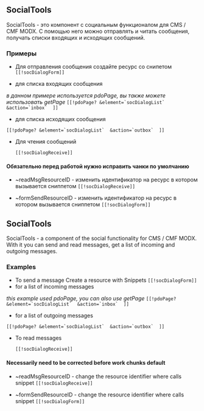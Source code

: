 ## SocialTools 
SocialTools -  это компонент с социальным функционалом для CMS / CMF MODX. С помощью него можно отправлять и читать сообщения, получать списки входящих и исходящих сообщений.
### Примеры
* Для отправления сообщения cоздайте ресурс со снипетом ``[[!socDialogForm]]``

* для списка входящих сообщения 
 
 *в данном примере используется pdoPage, вы также можете использовать getPage*
 ``[[!pdoPage?
  &element=`socDialogList` 
  &action=`inbox` 
]]
``
* для списка исходящих сообщения

 ``[[!pdoPage?
  &element=`socDialogList` 
  &action=`outbox` 
]]
``
* Для чтения сообщений

  `` [[!socDialogReceive]] `` 


#### Обязательно перед работой нужно исправить чанки по умолчанию
* ~readMsgResourceID - изменить идентификатор на ресурс в котором вызывается  сниппетом `` [[!socDialogReceive]] ``

* ~formSendResourceID - изменить идентификатор на ресурс в котором вызывается  сниппетом `` [[!socDialogForm]] ``

## SocialTools 
SocialTools - a component of the social functionality for CMS / CMF MODX. With it you can send and read messages, get a list of incoming and outgoing messages.

### Examples
* To send a message
Create a resource with Snippets ``[[!socDialogForm]]``
* for a list of incoming messages 
 
 *this example used pdoPage, you can also use getPage*
 ``[[!pdoPage?
  &element=`socDialogList` 
  &action=`inbox` 
]]
``
* for a list of outgoing messages

 ``[[!pdoPage?
  &element=`socDialogList` 
  &action=`outbox` 
]]
``
* To read messages

  `` [[!socDialogReceive]] `` 


#### Necessarily need to be corrected before work chunks default
* ~readMsgResourceID - change the resource identifier where calls snippet `` [[!socDialogReceive]] ``

* ~formSendResourceID - change the resource identifier where calls snippet `` [[!socDialogForm]] ``


